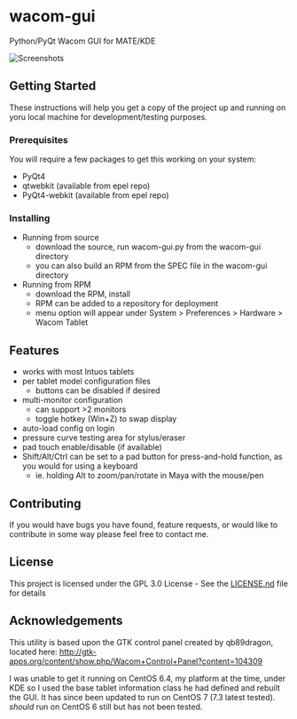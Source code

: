 # wacom-gui

Python/PyQt Wacom GUI for MATE/KDE

![Screenshots](https://i.imgur.com/OJW4j4Y.gif)

## Getting Started
These instructions will help you get a copy of the project up and running on yoru local machine for development/testing purposes.

### Prerequisites

You will require a few packages to get this working on your system:
- PyQt4
- qtwebkit (available from epel repo)
- PyQt4-webkit (available from epel repo)

### Installing
- Running from source
  - download the source, run wacom-gui.py from the wacom-gui directory
  - you can also build an RPM from the SPEC file in the wacom-gui directory
- Running from RPM
  - download the RPM, install
  - RPM can be added to a repository for deployment
  - menu option will appear under System > Preferences > Hardware > Wacom Tablet

## Features
- works with most Intuos tablets
- per tablet model configuration files
  - buttons can be disabled if desired
- multi-monitor configuration
  - can support >2 monitors
  - toggle hotkey (Win+Z) to swap display
- auto-load config on login
- pressure curve testing area for stylus/eraser
- pad touch enable/disable (if available)
- Shift/Alt/Ctrl can be set to a pad button for press-and-hold function, as you would for using a keyboard
  - ie. holding Alt to zoom/pan/rotate in Maya with the mouse/pen

## Contributing

If you would have bugs you have found, feature requests, or would like to contribute in some way please feel free to contact me.

## License

This project is licensed under the GPL 3.0 License - See the [LICENSE.nd](LICENSE.md) file for details

## Acknowledgements
This utility is based upon the GTK control panel created by qb89dragon, located here: http://gtk-apps.org/content/show.php/Wacom+Control+Panel?content=104309

I was unable to get it running on CentOS 6.4, my platform at the time, under KDE so I used the base tablet information class he had defined and rebuilt the GUI. It has since been updated to run on CentOS 7 (7.3 latest tested).  *should* run on CentOS 6 still but has not been tested.
